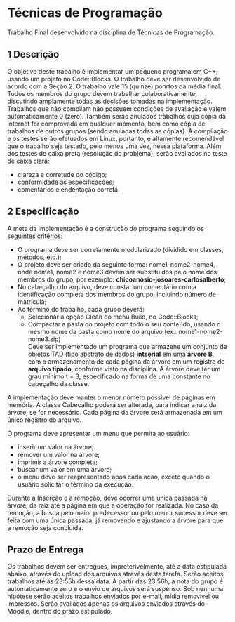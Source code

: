 # Técnicas de Programação
Trabalho Final desenvolvido na disciplina de Técnicas de Programação.
 ## 1 Descrição
O objetivo deste trabalho é implementar um pequeno programa em C++, usando um projeto no Code::Blocks. O trabalho deve ser desenvolvido de acordo com a Seção 2. O trabalho vale 15 (quinze) ponrtos da média final. Todos os membros do grupo devem trabalhar colaborativamente, discutindo amplamente todas as decisões tomadas na implementação. Trabalhos que não compilam não possuem condições de avaliação e valem automaticamente 0 (zero). Também serão anulados trabalhos cuja cópia da internet for comprovada em qualquer momento, bem como cópia de trabalhos de outros grupos (sendo anuladas todas as cópias). A compilação e os testes serão efetuados em Linux, portanto, é altamente recomendável que o trabalho seja testado, pelo menos uma vez, nessa plataforma. Além dos testes de caixa preta (resolução do problema), serão avaliados no teste de caixa clara:
- clareza e corretude do código;
- conformidade às especificações;
- comentários e endentação correta.

## 2 Especificação
A meta da implementação é a construção do programa seguindo os seguintes critérios:
- O programa deve ser corretamente modularizado (dividido em classes, métodos, etc.);
- O projeto deve ser criado da seguinte forma: nome1-nome2-nome4, onde nome1, nome2 e nome3 devem ser substituídos pelo nome dos membros do grupo, por exemplo: **chicoanosio-josoares-carlosalberto**;
- No cabeçalho do arquivo, deve constar um comentário com a identificação completa dos membros do grupo, incluindo número de matrícula;
- Ao término do trabalho, cada grupo deverá:
  - Selecionar a opção Clean do menu Build, no Code::Blocks;
  - Compactar a pasta do projeto com todo o seu conteúdo, usando o mesmo nome da pasta como nome do arquivo (ex.: nome1-nome2-nome3.zip)   
Deve ser implementado um programa que armazene um conjunto de objetos TAD (tipo abstrato de dados) **intserial** em uma **árvore B**, com o armazenamento de cada página da árvore em um registro de **arquivo tipado**, conforme visto na disciplina. A árvore deve ter um grau mínimo t = 3, especificado na forma de uma constante no cabeçalho da classe. 

A implementação deve manter o menor número possível de páginas em memória. A classe Cabecalho poderá ser alterada, para indicar a raiz da árvore, se for necessário. Cada página da árvore será armazenada em um único registro do arquivo. 

O programa deve apresentar um menu que permita ao usuário:
- inserir um valor na árvore;
- remover um valor na árvore;
- imprimir a árvore completa;
- buscar um valor em uma árvore;
- o menu deve ser reapresentado após cada ação, exceto quando o usuário solicitar o término da execução. 

Durante a Inserção e a remoção, deve ocorrer uma única passada na árvore, da raiz até a página em que a operação for realizada. No caso da remoção, a busca pelo maior predecessor ou pelo menor sucessor deve ser feita com uma única passada, já removendo e ajustando a árvore para que a remoção seja concluída. 

## Prazo de Entrega
Os trabalhos devem ser entregues, impreterivelmente, até a data estipulada abaixo, através do upload dos arquivos através desta tarefa. Serão aceitos trabalhos até às 23:55h dessa data. A partir das 23:56h, a nota do grupo é automaticamente zero e o envio de arquivos será suspenso.
Sob nenhuma hipótese serão aceitos trabalhos enviados por e-mail, mídia  removível ou impressos.
Serão avaliados apenas os arquivos enviados através do Moodle, dentro do prazo estipulado.
